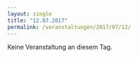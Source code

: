 ```yaml
---
layout: single
title: "12.07.2017"
permalink: /veranstaltungen/2017/07/12/
---
```


Keine Veranstaltung an diesem Tag.
